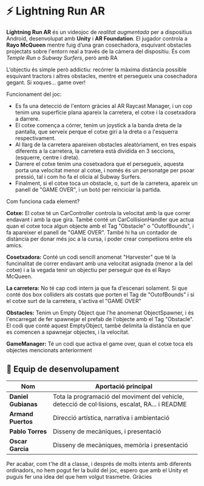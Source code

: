 # ⚡️ Lightning Run AR

**Lightning Run AR** és un videojoc de *realitat augmentada* per a dispositius Android, desenvolupat amb **Unity** i **AR Foundation**. El jugador controla a **Rayo McQueen** mentre fuig d’una gran cosechadora, esquivant obstacles projectats sobre l'entorn real a través de la càmera del dispositiu. És com *Temple Run* o *Subway Surfers*, però amb RA

L’objectiu és simple però addictiu: recórrer la màxima distància possible esquivant tractors i altres obstacles, mentre et persegueix una cosechadora gegant. Si xoques... game over!

Funcionament del joc:
- Es fa una detecció de l'entorn gràcies al AR Raycast Manager, i un cop tenim una superfície plana apareix la carretera, el cotxe i la cosetxadora a darrere.
- El cotxe comença a córrer, tenim un joystick a la banda dreta de la pantalla, que serveix perque el cotxe giri a la dreta o a l'esquerra respectivament.
- Al llarg de la carretera apareixen obstacles aleatòriament, en tres espais diferents a la carretera, la carretera està dividida en 3 seccions, (esquerre, centre i dreta).
- Darrere el cotxe tenim una cosetxadora que el persegueix, aquesta porta una velocitat menor al cotxe, i només és un personatge per psoar pressió, tal i com ho fa el olicia al Subway Surfers.
- Finalment, si el cotxe toca un obstacle, o, surt de la carretera, apareix un panell de "GAME OVER", i un botó per reinciciar la partida.


Com funciona cada element?

**Cotxe:**
El cotxe té un CarController controla la velocitat amb la que correr endavant i amb la que gira.
També conté un CarCollisionHandler que actua quan el cotxe toca algun objecte amb el Tag "Obstacle" o "OutofBounds", i fa apareixer el panell de "GAME OVER".
També hi ha un contador de distància per donar més joc a la cursa, i poder crear competiions entre els amics.

**Cosetxadora:**
Conté un codi sencill anomenat "Harvester" que té la funcinalitat de correr endavant amb una velocitat asignada (menor a la del cotxe) i a la vegada tenir un objectiu per perseguir que és el Rayo McQueen.

**La carretera:**
No té cap codi intern ja que fa d'escenari solament. Si que conté dos box colliders als costats que porten el Tag de "OutofBounds" i si el cotxe surt de la carretera, s'activa el "GAME OVER"

**Obstacles:**
Tenim un Empty Object que l'he anomenat ObjectSpawner, i és l'encarregat de fer spawnejar el prefab de l'objecte amb el Tag "Obstacle". El codi que conté aquest EmptyObject, també delimita la distància en que es comencen a spawnejar objectes, i la velocitat.

**GameManager:**
Té un codi que activa el game over, quan el cotxe toca els objectes mencionats anteriorment

## 👥 Equip de desenvolupament

| Nom              | Aportació principal |
|------------------|---------------------|
| **Daniel Gubianas** | Tota la programació del moviment del vehicle, detecció de col·lisions, escalat, RA... i README |
| **Armand Puertos** | Direcció artística, narrativa i ambientació |
| **Pablo Torres** | Disseny de mecàniques, i presentació |
| **Oscar Garcia** | Disseny de mecàniques, memòria i presentació |



Per acabar, com t'he dit a classe, i després de molts intents amb diferents ordinadors, no hem pogut fer la build del joc, espero que amb el Unity et puguis fer una idea del que hem volgut trasmetre. Gràcies
